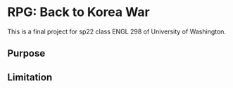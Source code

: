 # RPG: Back to Korea War
This is a final project for sp22 class ENGL 298 of University of Washington.

## Purpose

## Limitation
